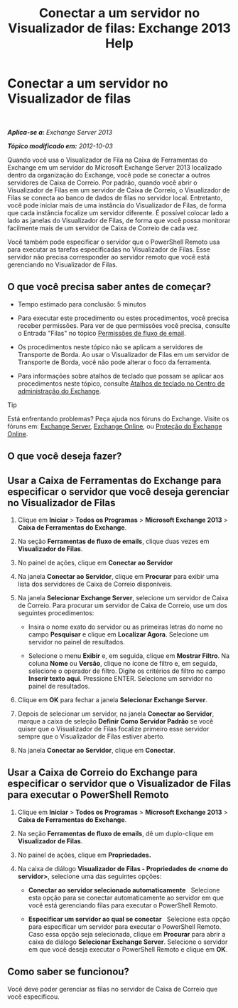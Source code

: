 ﻿---
title: 'Conectar a um servidor no Visualizador de filas: Exchange 2013 Help'
TOCTitle: Conectar a um servidor no Visualizador de filas
ms:assetid: 6c1ad574-9ab5-4dcc-9398-ec10eca4fd11
ms:mtpsurl: https://technet.microsoft.com/pt-br/library/Aa998669(v=EXCHG.150)
ms:contentKeyID: 50485888
ms.date: 05/22/2018
mtps_version: v=EXCHG.150
ms.translationtype: MT
---

# Conectar a um servidor no Visualizador de filas

 

_**Aplica-se a:** Exchange Server 2013_

_**Tópico modificado em:** 2012-10-03_

Quando você usa o Visualizador de Fila na Caixa de Ferramentas do Exchange em um servidor do Microsoft Exchange Server 2013 localizado dentro da organização do Exchange, você pode se conectar a outros servidores de Caixa de Correio. Por padrão, quando você abrir o Visualizador de Filas em um servidor de Caixa de Correio, o Visualizador de Filas se conecta ao banco de dados de filas no servidor local. Entretanto, você pode iniciar mais de uma instância do Visualizador de Filas, de forma que cada instância focalize um servidor diferente. É possível colocar lado a lado as janelas do Visualizador de Filas, de forma que você possa monitorar facilmente mais de um servidor de Caixa de Correio de cada vez.

Você também pode especificar o servidor que o PowerShell Remoto usa para executar as tarefas especificadas no Visualizador de Filas. Esse servidor não precisa corresponder ao servidor remoto que você está gerenciando no Visualizador de Filas.

## O que você precisa saber antes de começar?

  - Tempo estimado para conclusão: 5 minutos

  - Para executar este procedimento ou estes procedimentos, você precisa receber permissões. Para ver de que permissões você precisa, consulte o Entrada "Filas" no tópico [Permissões de fluxo de email](mail-flow-permissions-exchange-2013-help.md).

  - Os procedimentos neste tópico não se aplicam a servidores de Transporte de Borda. Ao usar o Visualizador de Filas em um servidor de Transporte de Borda, você não pode alterar o foco da ferramenta.

  - Para informações sobre atalhos de teclado que possam se aplicar aos procedimentos neste tópico, consulte [Atalhos de teclado no Centro de administração do Exchange](keyboard-shortcuts-in-the-exchange-admin-center-exchange-online-protection-help.md).


> [!TIP]
> Está enfrentando problemas? Peça ajuda nos fóruns do Exchange. Visite os fóruns em: <A href="https://go.microsoft.com/fwlink/p/?linkid=60612">Exchange Server</A>, <A href="https://go.microsoft.com/fwlink/p/?linkid=267542">Exchange Online</A>, ou <A href="https://go.microsoft.com/fwlink/p/?linkid=285351">Proteção do Exchange Online</A>.



## O que você deseja fazer?

## Usar a Caixa de Ferramentas do Exchange para especificar o servidor que você deseja gerenciar no Visualizador de Filas

1.  Clique em **Iniciar** \> **Todos os Programas** \> **Microsoft Exchange 2013** \> **Caixa de Ferramentas do Exchange**.

2.  Na seção **Ferramentas de fluxo de emails**, clique duas vezes em **Visualizador de Filas**.

3.  No painel de ações, clique em **Conectar ao Servidor**

4.  Na janela **Conectar ao Servidor**, clique em **Procurar** para exibir uma lista dos servidores de Caixa de Correio disponíveis.

5.  Na janela **Selecionar Exchange Server**, selecione um servidor de Caixa de Correio. Para procurar um servidor de Caixa de Correio, use um dos seguintes procedimentos:
    
      - Insira o nome exato do servidor ou as primeiras letras do nome no campo **Pesquisar** e clique em **Localizar Agora**. Selecione um servidor no painel de resultados.
    
      - Selecione o menu **Exibir** e, em seguida, clique em **Mostrar Filtro**. Na coluna **Nome** ou **Versão**, clique no ícone de filtro e, em seguida, selecione o operador de filtro. Digite os critérios de filtro no campo **Inserir texto aqui**. Pressione ENTER. Selecione um servidor no painel de resultados.

6.  Clique em **OK** para fechar a janela **Selecionar Exchange Server**.

7.  Depois de selecionar um servidor, na janela **Conectar ao Servidor**, marque a caixa de seleção **Definir Como Servidor Padrão** se você quiser que o Visualizador de Filas focalize primeiro esse servidor sempre que o Visualizador de Filas estiver aberto.

8.  Na janela **Conectar ao Servidor**, clique em **Conectar**.

## Usar a Caixa de Correio do Exchange para especificar o servidor que o Visualizador de Filas para executar o PowerShell Remoto

1.  Clique em **Iniciar** \> **Todos os Programas** \> **Microsoft Exchange 2013** \> **Caixa de Ferramentas do Exchange**.

2.  Na seção **Ferramentas de fluxo de emails**, dê um duplo-clique em **Visualizador de Filas**.

3.  No painel de ações, clique em **Propriedades.**

4.  Na caixa de diálogo **Visualizador de Filas - Propriedades de \<nome do servidor\>**, selecione uma das seguintes opções:
    
      - **Conectar ao servidor selecionado automaticamente**   Selecione esta opção para se conectar automaticamente ao servidor em que você está gerenciando filas para executar o PowerShell Remoto.
    
      - **Especificar um servidor ao qual se conectar**   Selecione esta opção para especificar um servidor para executar o PowerShell Remoto. Caso essa opção seja selecionada, clique em **Procurar** para abrir a caixa de diálogo **Selecionar Exchange Server**. Selecione o servidor em que você deseja executar o PowerShell Remoto e clique em **OK**.

## Como saber se funcionou?

Você deve poder gerenciar as filas no servidor de Caixa de Correio que você especificou.


